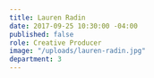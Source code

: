 ```yaml
---
title: Lauren Radin
date: 2017-09-25 10:30:00 -04:00
published: false
role: Creative Producer
image: "/uploads/lauren-radin.jpg"
department: 3
---
```

